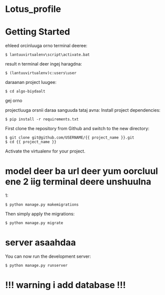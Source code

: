 # Lotus_profile

# Getting Started

ehleed orcinluuga orno
terminal deeree:

    $ lantuuvirtualenv\script\activate.bat
result n terminal deer ingej haragdna:

    $ (lantuuvirtualenv)c:users\user

daraanan project luugee:

    $ cd algo-biydaalt

gej orno

projectluuga orsnii daraa sanguuda tataj avna:
Install project dependencies:

    $ pip install -r requirements.txt


First clone the repository from Github and switch to the new directory:

    $ git clone git@github.com/USERNAME/{{ project_name }}.git
    $ cd {{ project_name }}
    
Activate the virtualenv for your project.

# model deer ba url deer yum oorcluul ene 2 iig terminal deere unshuulna
1:

    $ python manage.py makemigrations
    
Then simply apply the migrations:

    $ python manage.py migrate
    

# server asaahdaa
You can now run the development server:

    $ python manage.py runserver

# !!! warning i add database !!!
